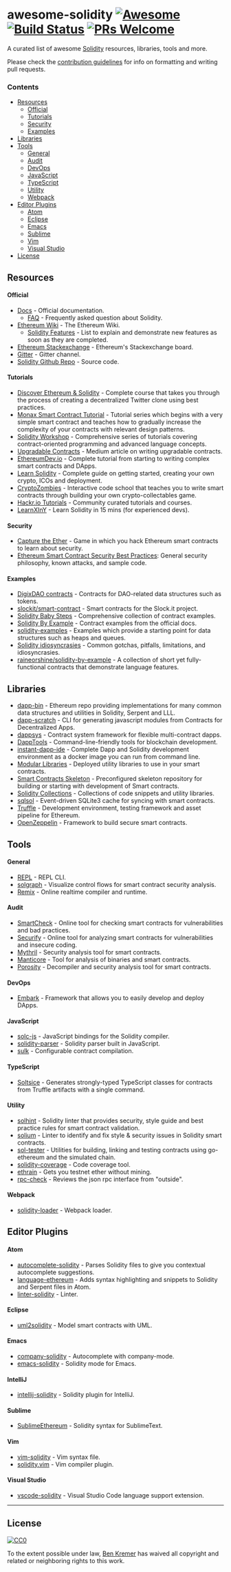 # awesome-solidity [![Awesome](https://cdn.rawgit.com/sindresorhus/awesome/d7305f38d29fed78fa85652e3a63e154dd8e8829/media/badge.svg)](https://github.com/sindresorhus/awesome) [![Build Status](https://travis-ci.org/bkrem/awesome-solidity.svg?branch=master)](https://travis-ci.org/bkrem/awesome-solidity) [![PRs Welcome](https://img.shields.io/badge/PRs-welcome-brightgreen.svg?style=flat-square)](http://makeapullrequest.com)


A curated list of awesome [Solidity](https://en.wikipedia.org/wiki/Solidity) resources, libraries, tools and more.

Please check the [contribution guidelines](CONTRIBUTING.md) for info on formatting and writing pull requests.

### Contents
- [Resources](#resources)
    - [Official](#official)
    - [Tutorials](#tutorials)
    - [Security](#security)
    - [Examples](#examples)
- [Libraries](#libraries)
- [Tools](#tools)
    - [General](#general)
    - [Audit](#audit)
    - [DevOps](#devops)
    - [JavaScript](#javascript)
    - [TypeScript](#typescript)
    - [Utility](#utility)
    - [Webpack](#webpack)
- [Editor Plugins](#editor-plugins)
    - [Atom](#atom)
    - [Eclipse](#eclipse)
    - [Emacs](#emacs)
    - [Sublime](#sublime)
    - [Vim](#vim)
    - [Visual Studio](#visual-studio)
- [License](#license)


## Resources
#### Official
- [Docs](http://solidity.readthedocs.io/en/latest/) - Official documentation.
    - [FAQ](http://solidity.readthedocs.io/en/latest/frequently-asked-questions.html) - Frequently asked question about Solidity.
- [Ethereum Wiki](https://github.com/ethereum/wiki) - The Ethereum Wiki.
    - [Solidity Features](https://github.com/ethereum/wiki/wiki/Solidity-Features) - List to explain and demonstrate new features as soon as they are completed.
- [Ethereum Stackexchange](https://ethereum.stackexchange.com/) - Ethereum's Stackexchange board.
- [Gitter](https://gitter.im/ethereum/solidity/) - Gitter channel.
- [Solidity Github Repo](https://github.com/ethereum/solidity/) - Source code.

#### Tutorials
- [Discover Ethereum & Solidity](https://www.ludu.co/course/ethereum) - Complete course that takes you through the process of creating a decentralized Twitter clone using best practices.
- [Monax Smart Contract Tutorial](https://monax.io/docs/solidity/) - Tutorial series which begins with a very simple smart contract and teaches how to gradually increase the complexity of your contracts with relevant design patterns.
- [Solidity Workshop](https://github.com/androlo/solidity-workshop) - Comprehensive series of tutorials covering contract-oriented programming and advanced language concepts.
- [Upgradable Contracts](https://blog.colony.io/writing-upgradeable-contracts-in-solidity-6743f0eecc88#.lhsir2mzo) - Medium article on writing upgradable contracts.
- [EthereumDev.io](https://ethereumdev.io) - Complete tutorial from starting to writing complex smart contracts and DApps.
- [Learn Solidity](https://github.com/willitscale/learning-solidity) - Complete guide on getting started, creating your own crypto, ICOs and deployment.
- [CryptoZombies](https://cryptozombies.io) - Interactive code school that teaches you to write smart contracts through building your own crypto-collectables game.
- [Hackr.io Tutorials](https://hackr.io/tutorials/learn-solidity) - Community curated tutorials and courses.
- [LearnXInY](https://learnxinyminutes.com/docs/solidity/) - Learn Solidity in 15 mins (for experienced devs).

#### Security
- [Capture the Ether](https://capturetheether.com/) - Game in which you hack Ethereum smart contracts to learn about security.
- [Ethereum Smart Contract Security Best Practices](https://consensys.github.io/smart-contract-best-practices/): General security philosophy, known attacks, and sample code.

#### Examples
- [DigixDAO contracts](https://github.com/DigixGlobal/digixdao-contracts/tree/master/contracts) - Contracts for DAO-related data structures such as tokens.
- [slockit/smart-contract](https://github.com/slockit/smart-contract) - Smart contracts for the Slock.it project.
- [Solidity Baby Steps](https://github.com/fivedogit/solidity-baby-steps) - Comprehensive collection of contract examples.
- [Solidity By Example](http://solidity.readthedocs.io/en/latest/solidity-by-example.html) - Contract examples from the official docs.
- [solidity-examples](https://github.com/chriseth/solidity-examples) - Examples which provide a starting point for data structures such as heaps and queues.
- [Solidity idiosyncrasies](https://github.com/miguelmota/solidity-idiosyncrasies) - Common gotchas, pitfalls, limitations, and idiosyncrasies.
- [raineorshine/solidity-by-example](https://github.com/raineorshine/solidity-by-example) - A collection of short yet fully-functional contracts that demonstrate language features.


## Libraries
- [dapp-bin](https://github.com/ethereum/dapp-bin) - Ethereum repo providing implementations for many common data structures and utilities in Solidity, Serpent and LLL.
- [dapp-scratch](https://github.com/okwme/dapp-scratch) - CLI for generating javascript modules from Contracts for Decentralized Apps.
- [dappsys](https://github.com/nexusdev/dappsys) - Contract system framework for flexible multi-contract dapps.
- [DappTools](https://dapp.tools/) - Command-line-friendly tools for blockchain development.
- [instant-dapp-ide](https://github.com/dominicwilliams/instant-dapp-ide) - Complete Dapp and Solidity development environment as a docker image you can run from command line.
- [Modular Libraries](https://github.com/modular-network/ethereum-libraries) - Deployed utility libraries to use in your smart contracts.
- [Smart Contracts Skeleton](https://github.com/Shimmi/smart-contracts-skeleton) - Preconfigured skeleton repository for building or starting with development of Smart contracts.
- [Solidity Collections](https://github.com/ethereum/wiki/wiki/Solidity-Collections) - Collections of code snippets and utility libraries.
- [sqlsol](https://github.com/monax/sqlsol) - Event-driven SQLite3 cache for syncing with smart contracts.
- [Truffle](https://github.com/ConsenSys/truffle) - Development environment, testing framework and asset pipeline for Ethereum.
- [OpenZeppelin](https://openzeppelin.org/) - Framework to build secure smart contracts.


## Tools
#### General
- [REPL](https://github.com/raineorshine/solidity-repl) - REPL CLI.
- [solgraph](https://github.com/raineorshine/solgraph) - Visualize control flows for smart contract security analysis.
- [Remix](https://remix.ethereum.org/) - Online realtime compiler and runtime.

#### Audit
- [SmartCheck](https://tool.smartdec.net) - Online tool for checking smart contracts for vulnerabilities and bad practices.
- [Securify](https://securify.ch) - Online tool for analyzing smart contracts for vulnerabilities and insecure coding.
- [Mythril](https://github.com/ConsenSys/mythril) - Security analysis tool for smart contracts.
- [Manticore](https://github.com/trailofbits/manticore) - Tool for analysis of binaries and smart contracts.
- [Porosity](https://github.com/comaeio/porosity) - Decompiler and security analysis tool for smart contracts.

#### DevOps
- [Embark](https://github.com/embark-framework/embark) - Framework that allows you to easily develop and deploy DApps.

#### JavaScript
- [solc-js](https://github.com/ethereum/solc-js) - JavaScript bindings for the Solidity compiler.
- [solidity-parser](https://github.com/ConsenSys/solidity-parser) - Solidity parser built in JavaScript.
- [sulk](https://github.com/lukehedger/sulk) - Configurable contract compilation.

#### TypeScript
- [Soltsice](https://github.com/dbrainio/Soltsice) - Generates strongly-typed TypeScript classes for contracts from Truffle artifacts with a single command.

#### Utility
- [solhint](https://github.com/protofire/solhint) - Solidity linter that provides security, style guide and best practice rules for smart contract validation.
- [solium](https://github.com/duaraghav8/Solium) - Linter to identify and fix style & security issues in Solidity smart contracts.
- [sol-tester](https://github.com/androlo/sol-tester) - Utilities for building, linking and testing contracts using go-ethereum and the simulated chain.
- [solidity-coverage](https://github.com/sc-forks/solidity-coverage) - Code coverage tool.
- [ethrain](https://github.com/sebs/ethrain) - Gets you testnet ether without mining.
- [rpc-check](https://github.com/sebs/rpc-check) - Reviews the json rpc interface from "outside".

#### Webpack
- [solidity-loader](https://github.com/jeffscottward/solidity-loader) - Webpack loader.

## Editor Plugins
#### Atom
- [autocomplete-solidity](https://atom.io/packages/autocomplete-solidity) - Parses Solidity files to give you contextual autocomplete suggestions.
- [language-ethereum](https://atom.io/packages/language-ethereum) - Adds syntax highlighting and snippets to Solidity and Serpent files in Atom.
- [linter-solidity](https://atom.io/packages/linter-solidity) - Linter.

#### Eclipse
- [uml2solidity](https://github.com/UrsZeidler/uml2solidity) - Model smart contracts with UML.

#### Emacs
- [company-solidity](https://github.com/ssmolkin1/company-solidity) - Autocomplete with company-mode.
- [emacs-solidity](https://github.com/ethereum/emacs-solidity) - Solidity mode for Emacs.

#### IntelliJ
- [intellij-solidity](https://github.com/intellij-solidity/intellij-solidity) - Solidity plugin for IntelliJ.

#### Sublime
- [SublimeEthereum](https://github.com/davidhq/SublimeEthereum) - Solidity syntax for SublimeText.

#### Vim
- [vim-solidity](https://github.com/tomlion/vim-solidity) - Vim syntax file.
- [solidity.vim](https://github.com/dmdque/solidity.vim) - Vim compiler plugin.

#### Visual Studio
- [vscode-solidity](https://github.com/juanfranblanco/vscode-solidity) - Visual Studio Code language support extension.


---

## License
[![CC0](http://mirrors.creativecommons.org/presskit/buttons/88x31/svg/cc-zero.svg)](https://creativecommons.org/publicdomain/zero/1.0/)

To the extent possible under law, [Ben Kremer](http://github.com/bkrem) has waived all copyright and related or neighboring rights to this work.
